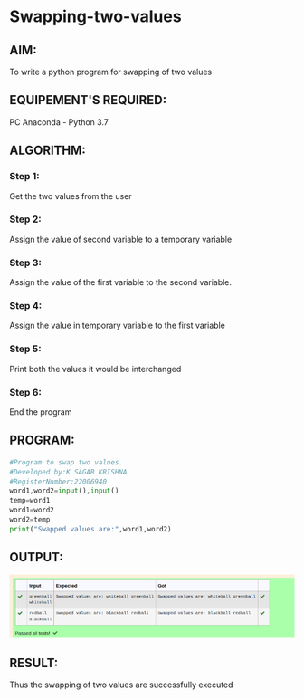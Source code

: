 # Swapping-two-values
## AIM:
To write a python program for swapping of two values
## EQUIPEMENT'S REQUIRED: 
PC
Anaconda - Python 3.7
## ALGORITHM: 
### Step 1:
Get the two values from the user
### Step 2: 
Assign the value of second variable to a temporary variable 
### Step 3: 
Assign the value of the first variable to the second variable.
### Step 4:  
Assign the value in temporary variable to the first variable
### Step 5: 
Print both the values it would be interchanged
### Step 6: 
End the program
## PROGRAM:
```python
#Program to swap two values.
#Developed by:K SAGAR KRISHNA
#RegisterNumber:22006940
word1,word2=input(),input()
temp=word1
word1=word2
word2=temp
print("Swapped values are:",word1,word2)
```

## OUTPUT:
![output](/swap.png)



## RESULT:
Thus the swapping of two values are successfully executed



